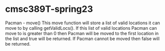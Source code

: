 # cmsc389T-spring23

Pacman - move()
This move function will store a list of valid locations it can move to by calling getValidLocs().
If this list of valid locations Pacman can move to is greater than 0 then Pacman will be moved to the first location in the list and true will be returned.
If Pacman cannot be moved then false will be returned.

